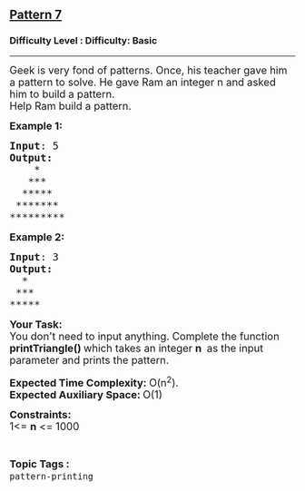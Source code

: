<h2><a href="https://www.geeksforgeeks.org/problems/triangle-pattern-1661492263/1?utm_source=youtube&utm_medium=collab_striver_ytdescription&utm_campaign=data-type">Pattern 7</a></h2><h3>Difficulty Level : Difficulty: Basic</h3><hr><div class="problems_problem_content__Xm_eO"><p><span style="font-size: 18px;">Geek is very fond of patterns. Once, his teacher gave him a pattern to solve. He gave Ram an integer n and asked him to build a pattern.<br></span><span style="font-size: 18px;">Help Ram build a&nbsp;pattern.</span></p>
<p><span style="font-size: 18px;"><strong>Example 1:</strong></span></p>
<pre><span style="font-size: 18px;"><strong>Input</strong>: 5
<strong>Output:</strong></span>
<span style="font-size: 18px;"><strong>   </strong> *
   ***  
  *****
 *******
*********</span></pre>
<p><span style="font-size: 18px;"><strong>Example 2:</strong></span></p>
<pre><span style="font-size: 18px;"><strong>Input</strong>: 3
<strong>Output:</strong></span>
<span style="font-size: 18px;"><strong>  </strong>*
 ***  
*****</span></pre>
<p><span style="font-size: 18px;"><strong>Your Task:<br></strong></span><span style="font-size: 18px;">You don't need to input anything. Complete the function <strong>printTriangle()&nbsp;</strong>which takes an integer <strong>n</strong> <strong>&nbsp;</strong>as the input parameter and prints the pattern.</span></p>
<p><span style="font-size: 18px;"><strong>Expected Time Complexity: </strong>O(n<sup>2</sup></span><span style="font-size: 18px;">).</span><span style="font-size: 18px;"><strong><br></strong></span><span style="font-size: 18px;"><strong>Expected Auxiliary Space: </strong>O(1)</span></p>
<p><span style="font-size: 18px;"><strong>Constraints:<br></strong></span><span style="font-size: 18px;">1&lt;= <strong>n</strong> &lt;= 1000</span></p></div><br><p><span style=font-size:18px><strong>Topic Tags : </strong><br><code>pattern-printing</code>&nbsp;